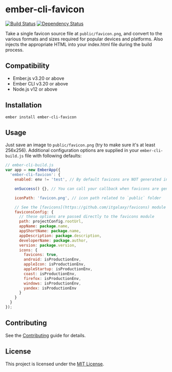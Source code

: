 # ember-cli-favicon

[![Build Status](https://travis-ci.org/davewasmer/ember-cli-favicon.svg?branch=master)](https://travis-ci.org/davewasmer/ember-cli-favicon)
[![Dependency Status](https://david-dm.org/davewasmer/ember-cli-favicon.svg)](https://david-dm.org/davewasmer/ember-cli-favicon.svg)

Take a single favicon source file at `public/favicon.png`, and convert to the various formats and sizes required for popular devices and platforms. Also injects the appropriate HTML into your index.html file during the build process.

Compatibility
------------------------------------------------------------------------------

* Ember.js v3.20 or above
* Ember CLI v3.20 or above
* Node.js v12 or above


Installation
------------------------------------------------------------------------------

```
ember install ember-cli-favicon
```

Usage
------------------------------------------------------------------------------

Just save an image to `public/favicon.png` (try to make sure it's at least 256x256). Additional configuration options are supplied in your `ember-cli-build.js` file with following defaults:

```js
// ember-cli-build.js
var app = new EmberApp({
  'ember-cli-favicon': {
    enabled: env != 'test', // By default favicons are NOT generated in TEST env to speedup builds

    onSuccess() {}, // You can call your callback when favicons are generated successfully

    iconPath: 'favicon.png', // icon path related to `public` folder

    // See the [favicons](https://github.com/itgalaxy/favicons) module for details on the available configuration options.
    faviconsConfig: {
      // these options are passed directly to the favicons module
      path: projectConfig.rootUrl,
      appName: package.name,
      appShortName: package.name,
      appDescription: package.description,
      developerName: package.author,
      version: package.version,
      icons: {
        favicons: true,
        android: isProductionEnv,
        appleIcon: isProductionEnv,
        appleStartup: isProductionEnv,
        coast: isProductionEnv,
        firefox: isProductionEnv,
        windows: isProductionEnv,
        yandex: isProductionEnv
      }
    }
  }
});
```

Contributing
------------------------------------------------------------------------------

See the [Contributing](CONTRIBUTING.md) guide for details.

License
------------------------------------------------------------------------------

This project is licensed under the [MIT License](LICENSE.md).

